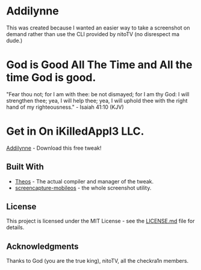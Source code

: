 # Addilynne
This was created because I wanted an easier way to take a screenshot on demand rather than use the CLI provided by nitoTV (no disrespect ma dude.)

# God is Good All The Time and All the time God is good.
"Fear thou not; for I am with thee: be not dismayed; for I am thy God: I will strengthen thee; yea, I will help thee; yea, I will uphold thee with the right hand of my righteousness." - Isaiah 41:10 (KJV)  

# Get in On iKilledAppl3 LLC.

[Addilynne](https://toxicappl3.github.io/tvrepo/) - Download this free tweak!

## Built With

* [Theos](https://github.com/theos/theos) - The actual compiler and manager of the tweak.
* [screencapture-mobileos](https://github.com/lechium/screencapture-mobileos) - the whole screenshot utility.

## License

This project is licensed under the MIT License - see the [LICENSE.md](LICENSE.md) file for details.

## Acknowledgments

 Thanks to God (you are the true king), nitoTV, all the checkra1n members.
